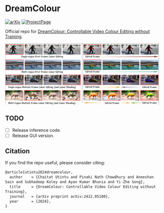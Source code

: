 # DreamColour

[![arXiv](https://img.shields.io/badge/arXiv-DreamColour-green.svg?style=plastic)](https://arxiv.org/abs/2412.05180) [![ProjectPage](https://img.shields.io/badge/ProjectPage-DreamColour-blue.svg?style=plastic)](https://chaitron.github.io/DreamColour-demo)

Official repo for [DreamColour: Controllable Video Colour Editing without Training](https://arxiv.org/abs/2412.05180).

![Concept of DreamColour](assets/teaser.png "Concept of DreamColour")

## TODO
- [ ] Release inference code.
- [ ] Release GUI version.

## Citation
If you find the repo useful, please consider citing:
```
@article{utintu2024dreamcolour,
  author    = {Chaitat Utintu and Pinaki Nath Chowdhury and Aneeshan Sain and Subhadeep Koley and Ayan Kumar Bhunia and Yi-Zhe Song},
  title     = {DreamColour: Controllable Video Colour Editing without Training},
  journal   = {arXiv preprint arXiv:2412.05180},
  year      = {2024},
}
```


